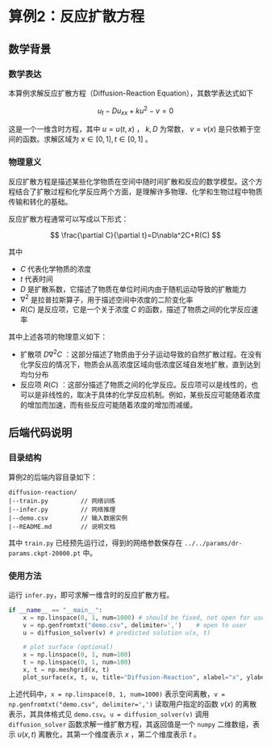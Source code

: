 # 算例2：反应扩散方程

## 数学背景

### 数学表达

本算例求解反应扩散方程（Diffusion-Reaction Equation），其数学表达式如下

$$
u_t-D u_{xx}+ku^2-v=0
$$

这是一个一维含时方程，其中 $u=u(t, x)$ ， $k, D$ 为常数， $v=v(x)$ 是只依赖于空间的函数。求解区域为 $x\in[0, 1], t\in[0, 1]$ 。

### 物理意义

反应扩散方程是描述某些化学物质在空间中随时间扩散和反应的数学模型。这个方程结合了扩散过程和化学反应两个方面，是理解许多物理、化学和生物过程中物质传输和转化的基础。

反应扩散方程通常可以写成以下形式：

$$
\frac{\partial C}{\partial t}=D\nabla^2C+R(C)
$$

其中
-  $C$ 代表化学物质的浓度
-  $t$ 代表时间
-  $D$ 是扩散系数，它描述了物质在单位时间内由于随机运动导致的扩散能力
-  $\nabla^2$ 是拉普拉斯算子，用于描述空间中浓度的二阶变化率
-  $R(C)$ 是反应项，它是一个关于浓度 $C$ 的函数，描述了物质之间的化学反应速率

其中上述各项的物理意义如下：
- 扩散项 $D\nabla^2C$ ：这部分描述了物质由于分子运动导致的自然扩散过程。在没有化学反应的情况下，物质会从高浓度区域向低浓度区域自发地扩散，直到达到均匀分布
- 反应项 $R(C)$ ：这部分描述了物质之间的化学反应。反应项可以是线性的，也可以是非线性的，取决于具体的化学反应机制。例如，某些反应可能随着浓度的增加而加速，而有些反应可能随着浓度的增加而减缓。

## 后端代码说明

### 目录结构

算例2的后端内容目录如下：
```
diffusion-reaction/
|--train.py         // 网络训练
|--infer.py         // 网络推理
|--demo.csv         // 输入数据实例
|--README.md        // 说明文档
```
其中 `train.py` 已经预先运行过，得到的网络参数保存在 `../../params/dr-params.ckpt-20000.pt` 中。

### 使用方法

运行 `infer.py`，即可求解一维含时的反应扩散方程。

```python
if __name__ == "__main__":
    x = np.linspace(0, 1, num=1000) # should be fixed, not open for user to modify
    v = np.genfromtxt("demo.csv", delimiter=',')    # open to user
    u = diffusion_solver(v) # predicted solution u(x, t)

    # plot surface (optional)
    x = np.linspace(0, 1, num=100)
    t = np.linspace(0, 1, num=100)
    x, t = np.meshgrid(x, t)
    plot_surface(x, t, u, title="Diffusion-Reaction", xlabel="x", ylabel="t", zlabel="u")
```
上述代码中，`x = np.linspace(0, 1, num=1000)` 表示空间离散，`v = np.genfromtxt("demo.csv", delimiter=',')` 读取用户指定的函数 $v(x)$ 的离散表示，其具体格式见 `demo.csv`。`u = diffusion_solver(v)` 调用 `diffusion_solver` 函数求解一维扩散方程，其返回值是一个 `numpy` 二维数组，表示 $u(x, t)$ 离散化，其第一个维度表示 $x$ ，第二个维度表示 $t$ 。
